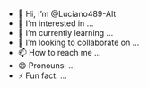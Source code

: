 - 👋 Hi, I’m @Luciano489-Alt
- 👀 I’m interested in ...
- 🌱 I’m currently learning ...
- 💞️ I’m looking to collaborate on ...
- 📫 How to reach me ...
- 😄 Pronouns: ...
- ⚡ Fun fact: ...

<!---
Luciano489-Alt/Luciano489-Alt is a ✨ special ✨ repository because its `README.md` (this file) appears on your GitHub profile.
You can click the Preview link to take a look at your changes.
--->
